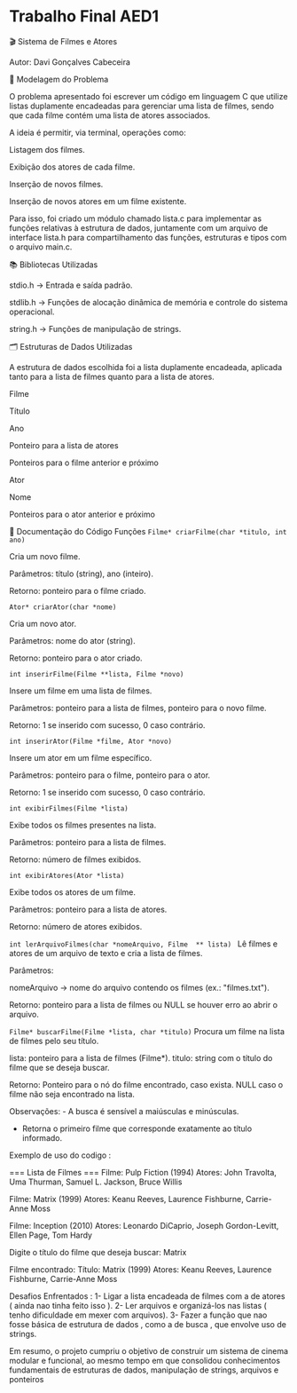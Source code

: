 # Trabalho Final AED1
🎬 Sistema de Filmes e Atores

Autor: Davi Gonçalves Cabeceira

📌 Modelagem do Problema

O problema apresentado foi escrever um código em linguagem C que utilize listas duplamente encadeadas para gerenciar uma lista de filmes, sendo que cada filme contém uma lista de atores associados.

A ideia é permitir, via terminal, operações como:

Listagem dos filmes.

Exibição dos atores de cada filme.

Inserção de novos filmes.

Inserção de novos atores em um filme existente.

Para isso, foi criado um módulo chamado lista.c para implementar as funções relativas à estrutura de dados, juntamente com um arquivo de interface lista.h para compartilhamento das funções, estruturas e tipos com o arquivo main.c.

📚 Bibliotecas Utilizadas

stdio.h → Entrada e saída padrão.

stdlib.h → Funções de alocação dinâmica de memória e controle do sistema operacional.

string.h → Funções de manipulação de strings.

🗂 Estruturas de Dados Utilizadas

A estrutura de dados escolhida foi a lista duplamente encadeada, aplicada tanto para a lista de filmes quanto para a lista de atores.

Filme

Título

Ano

Ponteiro para a lista de atores

Ponteiros para o filme anterior e próximo

Ator

Nome

Ponteiros para o ator anterior e próximo

📑 Documentação do Código
Funções
```Filme* criarFilme(char *titulo, int ano)```

Cria um novo filme.

Parâmetros: título (string), ano (inteiro).

Retorno: ponteiro para o filme criado.

```Ator* criarAtor(char *nome)```

Cria um novo ator.

Parâmetros: nome do ator (string).

Retorno: ponteiro para o ator criado.

```int inserirFilme(Filme **lista, Filme *novo)```

Insere um filme em uma lista de filmes.

Parâmetros: ponteiro para a lista de filmes, ponteiro para o novo filme.

Retorno: 1 se inserido com sucesso, 0 caso contrário.

```int inserirAtor(Filme *filme, Ator *novo)```

Insere um ator em um filme específico.

Parâmetros: ponteiro para o filme, ponteiro para o ator.

Retorno: 1 se inserido com sucesso, 0 caso contrário.

```int exibirFilmes(Filme *lista)```

Exibe todos os filmes presentes na lista.

Parâmetros: ponteiro para a lista de filmes.

Retorno: número de filmes exibidos.

```int exibirAtores(Ator *lista)```

Exibe todos os atores de um filme.

Parâmetros: ponteiro para a lista de atores.

Retorno: número de atores exibidos.

```int lerArquivoFilmes(char *nomeArquivo, Filme  ** lista) ```
Lê filmes e atores de um arquivo de texto e cria a lista de filmes.

Parâmetros:

nomeArquivo → nome do arquivo contendo os filmes (ex.: "filmes.txt").

Retorno: ponteiro para a lista de filmes ou NULL se houver erro ao abrir o arquivo.

```Filme* buscarFilme(Filme *lista, char *titulo)```
Procura um filme na lista de filmes pelo seu título.
 
  lista: ponteiro para a lista de filmes (Filme*).
  titulo: string com o título do filme que se deseja buscar.
 
  Retorno:
    Ponteiro para o nó do filme encontrado, caso exista.
    NULL caso o filme não seja encontrado na lista.
 
 Observações:
    - A busca é sensível a maiúsculas e minúsculas.
  - Retorna o primeiro filme que corresponde exatamente ao título informado.


Exemplo de uso do codigo : 


=== Lista de Filmes ===
Filme: Pulp Fiction (1994)
Atores: John Travolta, Uma Thurman, Samuel L. Jackson, Bruce Willis

Filme: Matrix (1999)
Atores: Keanu Reeves, Laurence Fishburne, Carrie-Anne Moss

Filme: Inception (2010)
Atores: Leonardo DiCaprio, Joseph Gordon-Levitt, Ellen Page, Tom Hardy


Digite o título do filme que deseja buscar: Matrix

Filme encontrado:
Título: Matrix (1999)
Atores: Keanu Reeves, Laurence Fishburne, Carrie-Anne Moss



Desafios Enfrentados :
1- Ligar a lista encadeada de filmes com a de atores ( ainda nao tinha feito isso ).
2- Ler arquivos e organizá-los nas listas ( tenho dificuldade em mexer com arquivos).
3- Fazer a função que nao fosse básica de estrutura de dados , como a de busca , que envolve uso de strings.


Em resumo, o projeto cumpriu o objetivo de construir um sistema de cinema modular e funcional, ao mesmo tempo em que consolidou conhecimentos fundamentais de estruturas de dados, manipulação de strings, arquivos e ponteiros

